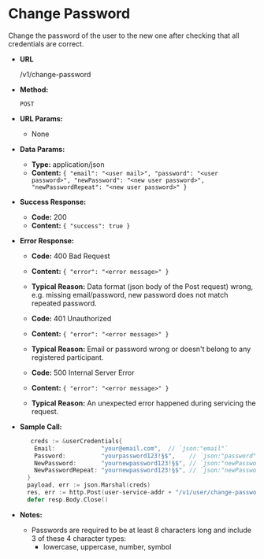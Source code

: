 # Change Password

Change the password of the user to the new one after checking that all credentials are correct.

* **URL**

  /v1/change-password

* **Method:**

  `POST`

* **URL Params:**

  * None

* **Data Params:**

  * **Type:** application/json
  * **Content:** `{ "email": "<user mail>", "password": "<user password>", "newPassword": "<new user password>", "newPasswordRepeat": "<new user password>" }`

* **Success Response:**

  * **Code:** 200
  * **Content:** `{ "success": true }`

* **Error Response:**

  * **Code:** 400 Bad Request
  * **Content:** `{ "error": "<error message>" }`
  * **Typical Reason:** Data format (json body of the Post request) wrong, e.g. missing email/password, new password does not match repeated password.

  * **Code:** 401 Unauthorized
  * **Content:** `{ "error": "<error message>" }`
  * **Typical Reason:** Email or password wrong or doesn't belong to any registered participant.

  * **Code:** 500 Internal Server Error
  * **Content:** `{ "error": "<error message>" }`
  * **Typical Reason:** An unexpected error happened during servicing the request.

* **Sample Call:**

  ```go
     creds := &userCredentials{
      Email:             "your@email.com",  // `json:"email"`
      Password:          "yourpassword123!§$",    // `json:"password"`
      NewPassword:       "yournewpassword123!§$", // `json:"newPassword"`
      NewPasswordRepeat: "yournewpassword123!§$", // `json:"newPasswordRepeat"`
    }
    payload, err := json.Marshal(creds)
    res, err := http.Post(user-service-addr + "/v1/user/change-password", "application/json", bytes.NewBuffer(payload))
    defer resp.Body.Close()
  ```

* **Notes:**

  - Passwords are required to be at least 8 characters long and include 3 of these 4 character types:
    - lowercase, uppercase, number, symbol
